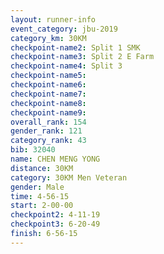 ```yaml
---
layout: runner-info 
event_category: jbu-2019 
category_km: 30KM 
checkpoint-name2: Split 1 SMK 
checkpoint-name3: Split 2 E Farm 
checkpoint-name4: Split 3 
checkpoint-name5: 
checkpoint-name6: 
checkpoint-name7: 
checkpoint-name8: 
checkpoint-name9: 
overall_rank: 154
gender_rank: 121
category_rank: 43
bib: 32040
name: CHEN MENG YONG
distance: 30KM
category: 30KM Men Veteran
gender: Male
time: 4-56-15
start: 2-00-00
checkpoint2: 4-11-19
checkpoint3: 6-20-49
finish: 6-56-15
---
```

